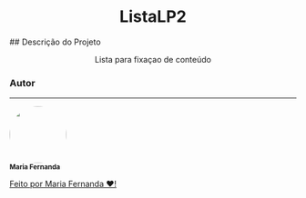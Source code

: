 <h1 align="center"> ListaLP2 </h1>
## Descrição do Projeto
<p align="center">Lista para fixaçao de conteúdo</p>

### Autor
---


 <img style="border-radius: 50%;" src="https://github.com/account" width="100px;" alt=""/>
 <br />
 <sub><b>Maria Fernanda</b></sub></a> <a href="https://github.com/nandinhaaa"</a>


Feito por Maria Fernanda ❤️!

